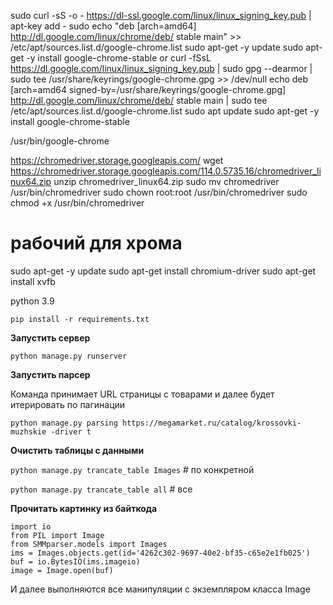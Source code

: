 

sudo curl -sS -o - https://dl-ssl.google.com/linux/linux_signing_key.pub | apt-key add -
sudo echo "deb [arch=amd64]  http://dl.google.com/linux/chrome/deb/ stable main" >> /etc/apt/sources.list.d/google-chrome.list
sudo apt-get -y update
sudo apt-get -y install google-chrome-stable
or
curl -fSsL https://dl.google.com/linux/linux_signing_key.pub | sudo gpg --dearmor | sudo tee /usr/share/keyrings/google-chrome.gpg >> /dev/null
echo deb [arch=amd64 signed-by=/usr/share/keyrings/google-chrome.gpg] http://dl.google.com/linux/chrome/deb/ stable main | sudo tee /etc/apt/sources.list.d/google-chrome.list
sudo apt update
sudo apt-get -y install google-chrome-stable

/usr/bin/google-chrome


https://chromedriver.storage.googleapis.com/
wget https://chromedriver.storage.googleapis.com/114.0.5735.16/chromedriver_linux64.zip
unzip chromedriver_linux64.zip
sudo mv chromedriver /usr/bin/chromedriver
sudo chown root:root /usr/bin/chromedriver
sudo chmod +x /usr/bin/chromedriver

# рабочий для хрома
sudo apt-get -y update
sudo apt-get install chromium-driver
sudo apt-get install xvfb


python 3.9
```
pip install -r requirements.txt
```

**Запустить сервер**

```
python manage.py runserver
```

**Запустить парсер**

Команда принимает URL страницы с товарами и далее будет итерировать по пагинации

`python manage.py parsing https://megamarket.ru/catalog/krossovki-muzhskie -driver t `


**Очистить таблицы с данными**

`python manage.py trancate_table Images` # по конкретной

`python manage.py trancate_table all` # все


**Прочитать картинку из байткода**

```
import io
from PIL import Image
from SMMparser.models import Images
ims = Images.objects.get(id='4262c302-9697-40e2-bf35-c65e2e1fb025')
buf = io.BytesIO(ims.imageio)
image = Image.open(buf)

```
И далее выполняются все манипуляции с экземпляром класса  Image
